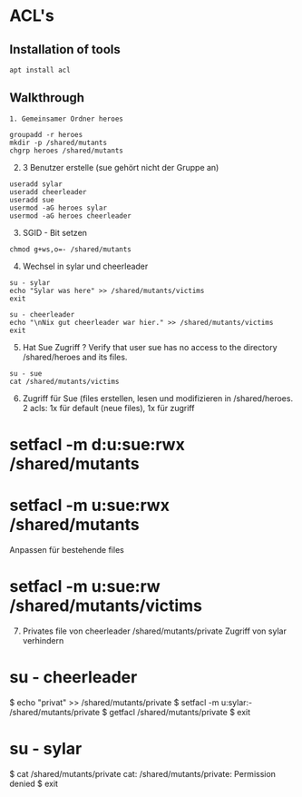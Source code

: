 # ACL's 

## Installation of tools 

```
apt install acl 
```

## Walkthrough 


```
1. Gemeinsamer Ordner heroes
````

```
groupadd -r heroes
mkdir -p /shared/mutants
chgrp heroes /shared/mutants
```

2. 3 Benutzer erstelle (sue gehört nicht der Gruppe an)
```
useradd sylar
useradd cheerleader
useradd sue
usermod -aG heroes sylar
usermod -aG heroes cheerleader
```

3. SGID - Bit setzen 
```
chmod g+ws,o=- /shared/mutants
```

4. Wechsel in sylar und cheerleader
```
su - sylar
echo "Sylar was here" >> /shared/mutants/victims
exit
```

``` 
su - cheerleader
echo "\nNix gut cheerleader war hier." >> /shared/mutants/victims
exit
```

5. Hat Sue Zugriff ? Verify that user sue has no access to the directory /shared/heroes and its files.
```
su - sue
cat /shared/mutants/victims
```


6. Zugriff für Sue (files erstellen, lesen und modifizieren in /shared/heroes.
2 acls: 1x für default (neue files), 1x für zugriff 

# setfacl -m d:u:sue:rwx /shared/mutants
# setfacl -m u:sue:rwx /shared/mutants

Anpassen für bestehende files 
# setfacl -m u:sue:rw /shared/mutants/victims

7. Privates file von cheerleader /shared/mutants/private
   Zugriff von sylar verhindern
   
# su - cheerleader
$ echo "privat" >> /shared/mutants/private
$ setfacl -m u:sylar:- /shared/mutants/private
$ getfacl /shared/mutants/private
$ exit
# su - sylar
$ cat /shared/mutants/private
cat: /shared/mutants/private: Permission denied
$ exit
```
